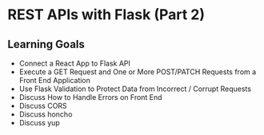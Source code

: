 # REST APIs with Flask (Part 2)

## Learning Goals

- Connect a React App to Flask API
- Execute a GET Request and One or More POST/PATCH Requests from a Front End Application
- Use Flask Validation to Protect Data from Incorrect / Corrupt Requests
- Discuss How to Handle Errors on Front End
- Discuss CORS
- Discuss honcho
- Discuss yup

